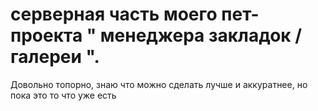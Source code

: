 # серверная часть моего пет-проекта " менеджера закладок / галереи ".
Довольно топорно, знаю что можно сделать лучше и аккуратнее, но пока это то что уже есть
